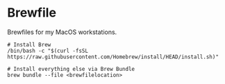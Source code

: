 # Brewfile

Brewfiles for my MacOS workstations.

```
# Install Brew
/bin/bash -c "$(curl -fsSL https://raw.githubusercontent.com/Homebrew/install/HEAD/install.sh)"

# Install everything else via Brew Bundle
brew bundle --file <brewfilelocation>
```

